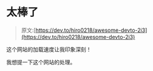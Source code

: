 # 太棒了

> 原文:[https://dev.to/hiro0218/awesome-devto-2i3](https://dev.to/hiro0218/awesome-devto-2i3)

这个网站的加载速度让我印象深刻！

我想提一下这个网站的处理。